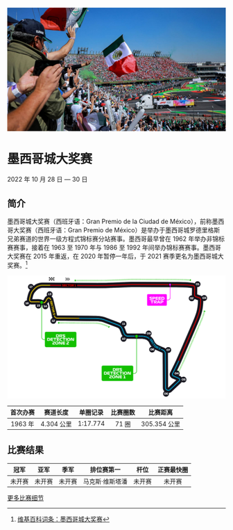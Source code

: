 ![墨西哥城大奖赛](../../media/img/photos/mexico.jpg)

# 墨西哥城大奖赛

2022 年 10 月 28 日 — 30 日

## 简介

墨西哥城大奖赛（西班牙语：Gran Premio de la Ciudad de México），前称墨西哥大奖赛（西班牙语：Gran Premio de México）是举办于墨西哥城罗德里格斯兄弟赛道的世界一级方程式锦标赛分站赛事。墨西哥最早曾在 1962 年举办非锦标赛赛事，接着在 1963 至 1970 年与 1986 至 1992 年间举办锦标赛赛事。墨西哥大奖赛在 2015 年重返，在 2020 年暂停一年后，于 2021 赛季更名为墨西哥城大奖赛。[^1]

![赛道图](../../media/img/circuits/mexico-2022.png)

| 首次办赛 |  赛道长度  | 单圈记录 | 比赛圈数 |   比赛距离   |
| :------: | :--------: | :------: | :------: | :----------: |
| 1963 年  | 4.304 公里 | 1:17.774 |  71 圈   | 305.354 公里 |

## 比赛结果

|  冠军  |  亚军  |  季军  | 排位赛第一 |  杆位  | 正赛最快圈 |
| :----: | :----: | :----: | :--------: | :----: | :--------: |
| 未开赛 | 未开赛 | 未开赛 |   马克斯·维斯塔潘   | 未开赛 |   未开赛   |

[更多比赛细节](https://www.formula1.com/en/racing/2022/Mexico.html)

[^1]: [维基百科词条：墨西哥城大奖赛](https://zh.wikipedia.org/wiki/%E5%A2%A8%E8%A5%BF%E5%93%A5%E5%9F%8E%E5%A4%A7%E5%A5%96%E8%B5%9B)

